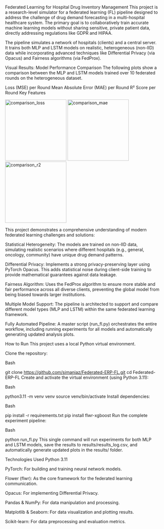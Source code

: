 Federated Learning for Hospital Drug Inventory Management
This project is a research-level simulator for a federated learning (FL) pipeline designed to address the challenge of drug demand forecasting in a multi-hospital healthcare system. The primary goal is to collaboratively train accurate machine learning models without sharing sensitive, private patient data, directly addressing regulations like GDPR and HIPAA.

The pipeline simulates a network of hospitals (clients) and a central server. It trains both MLP and LSTM models on realistic, heterogeneous (non-IID) data while incorporating advanced techniques like Differential Privacy (via Opacus) and Fairness algorithms (via FedProx).

Visual Results: Model Performance Comparison
The following plots show a comparison between the MLP and LSTM models trained over 10 federated rounds on the heterogeneous dataset.

Loss (MSE) per Round
Mean Absolute Error (MAE) per Round
R² Score per Round
Key Features

<img width="200" height="200" alt="comparison_loss" src="https://github.com/user-attachments/assets/6492f659-571c-49af-8692-db3a73d82966" />
<img width="200" height="200" alt="comparison_mae" src="https://github.com/user-attachments/assets/6e065ac1-06df-4c27-a27c-275ea364d8ff" />
<img width="200" height="200" alt="comparison_r2" src="https://github.com/user-attachments/assets/47bc9bf9-3cc1-45a5-bfd7-8a8bb515b4c3" />



This project demonstrates a comprehensive understanding of modern federated learning challenges and solutions:

Statistical Heterogeneity: The models are trained on non-IID data, simulating realistic scenarios where different hospitals (e.g., general, oncology, community) have unique drug demand patterns.

Differential Privacy: Implements a strong privacy-preserving layer using PyTorch Opacus. This adds statistical noise during client-side training to provide mathematical guarantees against data leakage.

Fairness Algorithm: Uses the FedProx algorithm to ensure more stable and fair performance across all diverse clients, preventing the global model from being biased towards larger institutions.

Multiple Model Support: The pipeline is architected to support and compare different model types (MLP and LSTM) within the same federated learning framework.

Fully Automated Pipeline: A master script (run_fl.py) orchestrates the entire workflow, including running experiments for all models and automatically generating updated analysis plots.

How to Run
This project uses a local Python virtual environment.

Clone the repository:

Bash

git clone https://github.com/simaniaz/Federated-ERP-FL.git
cd Federated-ERP-FL
Create and activate the virtual environment (using Python 3.11):

Bash

python3.11 -m venv venv
source venv/bin/activate
Install dependencies:

Bash

pip install -r requirements.txt
pip install flwr-xgboost
Run the complete experiment pipeline:

Bash

python run_fl.py
This single command will run experiments for both MLP and LSTM models, save the results to results/results_log.csv, and automatically generate updated plots in the results/ folder.

Technologies Used
Python 3.11

PyTorch: For building and training neural network models.

Flower (flwr): As the core framework for the federated learning communication.

Opacus: For implementing Differential Privacy.

Pandas & NumPy: For data manipulation and processing.

Matplotlib & Seaborn: For data visualization and plotting results.

Scikit-learn: For data preprocessing and evaluation metrics.

